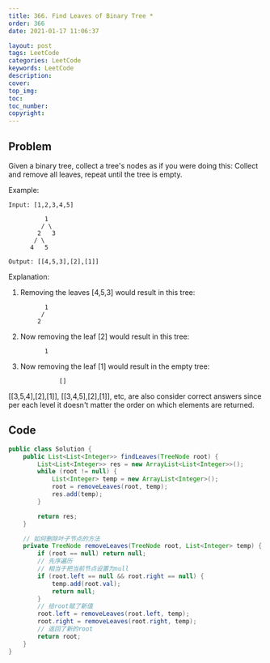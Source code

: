 ```yaml
---
title: 366. Find Leaves of Binary Tree *
order: 366
date: 2021-01-17 11:06:37

layout: post
tags: LeetCode
categories: LeetCode
keywords: LeetCode
description:
cover:
top_img:
toc:
toc_number:
copyright:
---
```


## Problem

Given a binary tree, collect a tree's nodes as if you were doing this: Collect and remove all leaves, repeat until the tree is empty.

Example:

```
Input: [1,2,3,4,5]

          1
         / \
        2   3
       / \
      4   5

Output: [[4,5,3],[2],[1]]
```

Explanation:

1.  Removing the leaves [4,5,3] would result in this tree:

```
          1
         /
        2
```

2.  Now removing the leaf [2] would result in this tree:

```
          1
```

3.  Now removing the leaf [1] would result in the empty tree:

```
              []
```

[[3,5,4],[2],[1]], [[3,4,5],[2],[1]], etc, are also consider correct answers since per each level it doesn't matter the order on which elements are returned.

## Code

```java
public class Solution {
    public List<List<Integer>> findLeaves(TreeNode root) {
        List<List<Integer>> res = new ArrayList<List<Integer>>();
        while (root != null) {
            List<Integer> temp = new ArrayList<Integer>();
            root = removeLeaves(root, temp);
            res.add(temp);
        }

        return res;
    }

    // 如何删除叶子节点的方法
    private TreeNode removeLeaves(TreeNode root, List<Integer> temp) {
        if (root == null) return null;
        // 先序遍历
        // 相当于把当前节点设置为null
        if (root.left == null && root.right == null) {
            temp.add(root.val);
            return null;
        }
        // 给root赋了新值
        root.left = removeLeaves(root.left, temp);
        root.right = removeLeaves(root.right, temp);
        // 返回了新的root
        return root;
    }
}
```
